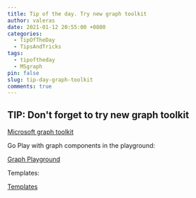 ```yaml
---
title: Tip of the day. Try new graph toolkit
author: valeras
date: 2021-01-12 20:55:00 +0800
categories:
  - TipOfTheDay
  - TipsAndTricks
tags:
  - tipoftheday
  - MSgraph
pin: false
slug: tip-day-graph-toolkit
comments: true
---
```


## TIP: Don't forget to try new graph toolkit

[Microsoft graph toolkit](https://developer.microsoft.com/en-us/microsoft-365/blogs/announcing-the-general-availability-of-microsoft-graph-toolkit-2-0/)

Go Play with graph components in the playground:

[Graph Playground](https://mgt.dev/?path=/story/components-mgt-agenda--get-by-date)

Templates:

[Templates](https://mgt.dev/?path=/docs/samples-templating--teams-messages)

